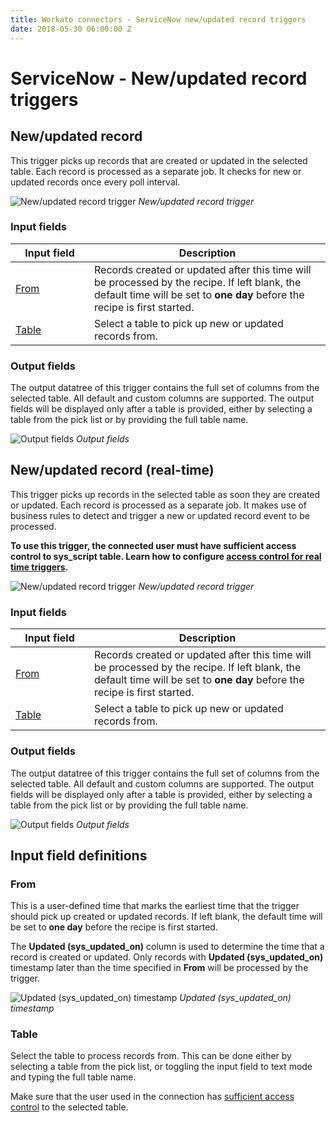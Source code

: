 ```yaml
---
title: Workato connectors - ServiceNow new/updated record triggers
date: 2018-05-30 06:00:00 Z
---
```


# ServiceNow - New/updated record triggers

## New/updated record
This trigger picks up records that are created or updated in the selected table. Each record is processed as a separate job. It checks for new or updated records once every poll interval.

![New/updated record trigger](~@img/connectors/servicenow/updated-record-trigger.png)
*New/updated record trigger*

### Input fields

<table class="unchanged rich-diff-level-one">
  <thead>
    <tr>
        <th width='25%'>Input field</th>
        <th>Description</th>
    </tr>
  </thead>
  <tbody>
    <tr>
      <td><a href="#from">From</a></td>
      <td>
        Records created or updated after this time will be processed by the recipe. If left blank, the default time will be set to <b>one day</b> before the recipe is first started.
      </td>
    </tr>
    <tr>
      <td><a href="#table">Table</a></td>
      <td>
        Select a table to pick up new or updated records from.
      </td>
    </tr>
  </tbody>
</table>

### Output fields
The output datatree of this trigger contains the full set of columns from the selected table. All default and custom columns are supported. The output fields will be displayed only after a table is provided, either by selecting a table from the pick list or by providing the full table name.

![Output fields](~@img/connectors/servicenow/extended-output.gif)
*Output fields*

## New/updated record (real-time)
This trigger picks up records in the selected table as soon they are created or updated. Each record is processed as a separate job. It makes use of business rules to detect and trigger a new or updated record event to be processed.

**To use this trigger, the connected user must have sufficient access control to sys_script table. Learn how to configure [access control for real time triggers](/connectors/servicenow.md#real-time-trigger).**

![New/updated record trigger](~@img/connectors/servicenow/updated-record-trigger-real-time.png)
*New/updated record trigger*

### Input fields

<table class="unchanged rich-diff-level-one">
  <thead>
    <tr>
        <th width='25%'>Input field</th>
        <th>Description</th>
    </tr>
  </thead>
  <tbody>
    <tr>
      <td><a href="#unique-key">From</a></td>
      <td>
        Records created or updated after this time will be processed by the recipe. If left blank, the default time will be set to <b>one day</b> before the recipe is first started.
      </td>
    </tr>
    <tr>
      <td><a href="#table">Table</a></td>
      <td>
        Select a table to pick up new or updated records from.
      </td>
    </tr>
  </tbody>
</table>

### Output fields
The output datatree of this trigger contains the full set of columns from the selected table. All default and custom columns are supported. The output fields will be displayed only after a table is provided, either by selecting a table from the pick list or by providing the full table name.

![Output fields](~@img/connectors/servicenow/extended-output.gif)
*Output fields*

## Input field definitions

### From
This is a user-defined time that marks the earliest time that the trigger should pick up created or updated records. If left blank, the default time will be set to <b>one day</b> before the recipe is first started.

The **Updated (sys_updated_on)** column is used to determine the time that a record is created or updated. Only records with **Updated (sys_updated_on)** timestamp later than the time specified in **From** will be processed by the trigger.

![Updated (sys_updated_on) timestamp](~@img/connectors/servicenow/sys-updated-on.png)
*Updated (sys_updated_on) timestamp*

### Table
Select the table to process records from. This can be done either by selecting a table from the pick list, or toggling the input field to text mode and typing the full table name.

Make sure that the user used in the connection has [sufficient access control](/connectors/servicenow.md#roles-and-permissions-required-to-connect) to the selected table.
